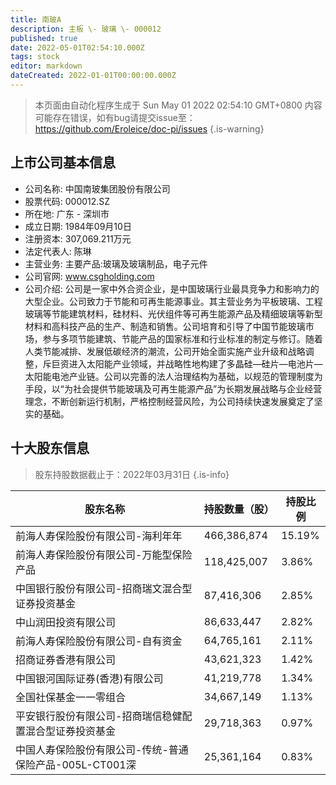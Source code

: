 ```yaml
---
title: 南玻A
description: 主板 \- 玻璃 \- 000012
published: true
date: 2022-05-01T02:54:10.000Z
tags: stock
editor: markdown
dateCreated: 2022-01-01T00:00:00.000Z
---
```


> 本页面由自动化程序生成于 Sun May 01 2022 02:54:10 GMT+0800
> 内容可能存在错误，如有bug请提交issue至：https://github.com/Eroleice/doc-pi/issues
{.is-warning}

## 上市公司基本信息
- 公司名称: 中国南玻集团股份有限公司
- 股票代码: 000012.SZ
- 所在地: 广东 - 深圳市
- 成立日期: 1984年09月10日
- 注册资本: 307,069.211万元
- 法定代表人: 陈琳
- 主营业务: 主要产品:玻璃及玻璃制品，电子元件
- 公司官网: www.csgholding.com
- 公司介绍: 公司是一家中外合资企业，是中国玻璃行业最具竞争力和影响力的大型企业。公司致力于节能和可再生能源事业。其主营业务为平板玻璃、工程玻璃等节能建筑材料，硅材料、光伏组件等可再生能源产品及精细玻璃等新型材料和高科技产品的生产、制造和销售。公司培育和引导了中国节能玻璃市场，参与多项节能建筑、节能产品的国家标准和行业标准的制定与修订。随着人类节能减排、发展低碳经济的潮流，公司开始全面实施产业升级和战略调整，斥巨资进入太阳能产业领域，并战略性地构建了多晶硅—硅片—电池片—太阳能电池产业链。公司以完善的法人治理结构为基础，以规范的管理制度为手段，以“为社会提供节能玻璃及可再生能源产品”为长期发展战略与企业经营理念，不断创新运行机制，严格控制经营风险，为公司持续快速发展奠定了坚实的基础。


## 十大股东信息
> 股东持股数据截止于：2022年03月31日
{.is-info}

| 股东名称 | 持股数量（股） | 持股比例 |
| --- | --- | --- |
| 前海人寿保险股份有限公司-海利年年 | 466,386,874 | 15.19% |
| 前海人寿保险股份有限公司-万能型保险产品 | 118,425,007 | 3.86% |
| 中国银行股份有限公司-招商瑞文混合型证券投资基金 | 87,416,306 | 2.85% |
| 中山润田投资有限公司 | 86,633,447 | 2.82% |
| 前海人寿保险股份有限公司-自有资金 | 64,765,161 | 2.11% |
| 招商证券香港有限公司 | 43,621,323 | 1.42% |
| 中国银河国际证券(香港)有限公司 | 41,219,778 | 1.34% |
| 全国社保基金一一零组合 | 34,667,149 | 1.13% |
| 平安银行股份有限公司-招商瑞信稳健配置混合型证券投资基金 | 29,718,363 | 0.97% |
| 中国人寿保险股份有限公司-传统-普通保险产品-005L-CT001深 | 25,361,164 | 0.83% |




